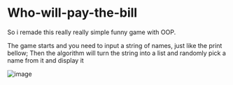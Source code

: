 # Who-will-pay-the-bill

So i remade this really really simple funny game with OOP.

The game starts and you need to input a string of names, just like the print bellow;
Then the algorithm will turn the string into a list and randomly pick a name from it and display it

![image](https://github.com/GabrielTAlberton/Who-will-pay-the-bill/assets/144245356/586fc314-cdc1-40cf-8bce-1ff90f539898)

